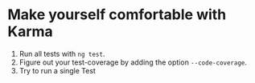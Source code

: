 # Make yourself comfortable with Karma

1. Run all tests with `ng test`.
2. Figure out your test-coverage by adding the option `--code-coverage`.
3. Try to run a single Test
